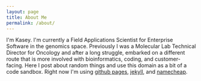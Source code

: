 ```yaml
---
layout: page
title: About Me
permalink: /about/
---
```


I'm Kasey. I'm currently a Field Applications Scientist for Enterprise Software in the genomics space. Previously I was a Molecular Lab Technical Director for Oncology and after a long struggle, embarked on a different route that is more involved with bioinformatics, coding, and customer-facing. Here I post about random things and use this domain as a bit of a code sandbox. Right now I'm using [github pages](https://pages.github.com/), [jekyll](https://jekyllrb.com/), and [namecheap](namecheap.com).




